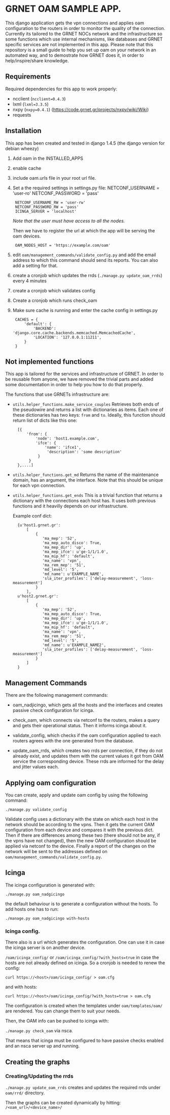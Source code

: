 # GRNET OAM SAMPLE APP.
This django application gets the vpn connections and applies oam configuration
to the routers in order to monitor the quality of the connection. Currently its
tailored to the GRNET NOCs network and the infrastructure so some functions which
use internal mechanisms, like databases and GRNET specific services are not
implemented in this app. Please note that this repository is a small guide to help you
set up oam on your network in an automated way, and to demostrate how GRNET does it, in order
to help/inspire/share knowledge.

## Requirements
Required dependencies for this app to work properly:
 - ncclient (`ncclient=0.4.3`)
 - lxml (`lxml=3.3.5`)
 - nxpy (`nxpy=0.4.1`) (https://code.grnet.gr/projects/nxpy/wiki/Wiki)
 - requests

## Installation
This app has been created and tested in django 1.4.5 (the django version for debian wheezy)

1. Add oam in the INSTALLED_APPS
2. enable cache
3. include oam.urls file in your root url file.
4. Set a the required settings in settings.py file:
		NETCONF_USERNAME = 'user-ro'
		NETCONF_PASSWORD = 'pass'

		NETCONF_USERNAME_RW = 'user-rw'
		NETCONF_PASSWORD_RW = 'pass'
		ICINGA_SERVER = 'localhost'


	*Note that the user must have access to all the nodes.*

	Then we have to register the url at which the app will be serving the oam devices.

		OAM_NODES_HOST = 'https://example.com/oam'

5. edit `oam/management_commands/validate_config.py` and add the email address to which this command should send its reports. You can also add a setting for that.
6. create a cronjob which updates the rrds (`./manage.py update_oam_rrds`) every 4 minutes
7. create a cronjob which validates config
8. Create a cronjob which runs check_oam
9. Make sure cache is running and enter the cache config in settings.py

		CACHES = {
		    'default': {
		        'BACKEND': 'django.core.cache.backends.memcached.MemcachedCache',
		        'LOCATION': '127.0.0.1:11211',
		    }
		}

## Not implemented functions
This app is tailored for the services and infrastructure of GRNET.
In order to be reusable from anyone, we have removed the trivial parts and added
some documentation in order to help you how to do that properly.

The functions that use GRNETs infrastructure are:

- `utils.helper_functions.make_service_couples`
	Retrieves both ends of the pseudowire and returns a list with dictionaries
	as items. Each one of these dictionaries has two keys: `from` and `to`.
	Ideally, this function should return list of dicts like this one:

	    [{
	        'from': {
	            'node': 'host1.example.com',
	            'ifce': {
	                'name': 'ifce1',
	                 'description': 'some description'
	             }
	         }
	    },....]


- `utils.helper_functions.get_md`
	Returns the name of the maintenance domain, has an argument, the interface.
	Note that this should be unique for each vpn connection.

- `utils.helper_functions.get_ends`
	This is a trivial function that returns a dictionary with the connections
	each host has. It uses both previous functions and it heavilly depends on our
	infrastructure.

	Example conf dict:

	    {u'host1.grnet.gr':
	        [
	            {
	               'ma_mep': '52',
	               'ma_mep_auto_disco': True,
	               'ma_mep_dir': 'up',
	               'ma_mep_ifce': u'ge-1/1/1.0',
	               'ma_mip_hf': 'default',
	               'ma_name': 'vpn',
	               'ma_rem_mep': '51',
	               'md_level': '5',
	               'md_name': u'EXAMPLE_NAME',
	               'sla_iter_profiles': ['delay-measurement', 'loss-measurement']
	            }
	        ],
	    u'host2.grnet.gr':
	        [
	            {
	               'ma_mep': '52',
	               'ma_mep_auto_disco': True,
	               'ma_mep_dir': 'up',
	               'ma_mep_ifce': u'ge-1/1/1.0',
	               'ma_mip_hf': 'default',
	               'ma_name': 'vpn',
	               'ma_rem_mep': '51',
	               'md_level': '5',
	               'md_name': u'EXAMPLE_NAME2',
	               'sla_iter_profiles': ['delay-measurement', 'loss-measurement']
	            }
	        ]
	    }


## Management Commands
There are the following management commands:

- oam_nadjicingo, which gets all the hosts and the interfaces and creates passive check configuration
for icinga.

- check_oam, which connects via netconf to the routers, makes a query and gets their operational status.
Then it informs icinga about it.

- validate_config, which checks if the oam configuration applied to each routers agrees with the one
generated from the database.

- update_oam_rrds, which creates two rrds per connection, if they do not already exist, and updates them with the current values
it got from OAM service the corresponding device. These rrds are informed for the delay and jitter values each.

## Applying oam configuration
You can create, apply and update oam config by using the following command:

`./manage.py validate_config`

Validate config uses a dictionary with the state on which each host in the network should be
according to the vpns. Then it gets the current OAM configuration from each device and compares it with the previous dict.
Then if there are differences among these two (there should not be any, if the vpns have not changed),
then the new OAM configuration should be applied via netconf to the device. Finally a report of the changes on the network will be sent
to the addresses defined on `oam/management_commands/validate_config.py`.

## Icinga
The icinga configuration is generated with:

`./manage.py oam_nadgicingo`

the default behaviour is to generate a configuration without the hosts.
To add hosts one has to run:

`./manage.py oam_nadgicingo with-hosts`

### Icinga config.
There also is a url which generates the configuration. One can use it in case the icinga server
is on another device.

`/oam/icinga_config/` or `/oam/icinga_config/?with_hosts=true` in case the hosts are not already defined on icinga.
So a cronjob is needed to renew the config:

	curl https://<host>/oam/icinga_config/ > oam.cfg

and with hosts:

	curl https://<host>/oam/icinga_config/?with_hosts=true > oam.cfg

The configuration is created when the templates under `oam/templates/oam/` are rendered. You can change them to suit your needs.

Then, the OAM info can be pushed to icinga with:

`./manage.py check_oam` via nsca.

That means that icinga must be configured to have passive checks enabled and
an nsca server up and running.

## Creating the graphs

### Creating/Updating the rrds
`./manage.py update_oam_rrds` creates and updates the required rrds under `oam/rrd/` directory.

Then the graphs can be created dynamically by hitting:
`/<oam_url>/<device_name>/`
